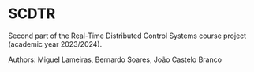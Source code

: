 # SCDTR

Second part of the Real-Time Distributed Control Systems course project (academic year 2023/2024).

Authors: Miguel Lameiras, Bernardo Soares, João Castelo Branco
